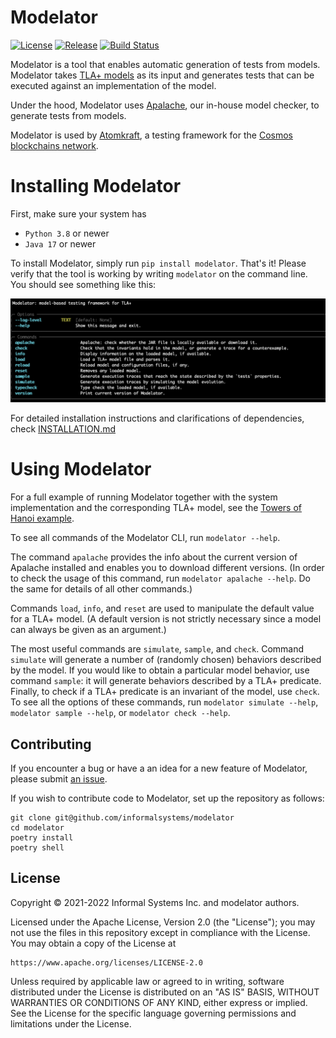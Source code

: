 # Modelator

[![License](https://img.shields.io/badge/License-Apache%202.0-blue.svg)](LICENSE)
[![Release](https://img.shields.io/pypi/v/modelator)](https://pypi.org/project/modelator)
[![Build Status](https://github.com/informalsystems/modelator/actions/workflows/python.yml/badge.svg)](https://github.com/informalsystems/modelator/actions/workflows/python.yml)

Modelator is a tool that enables automatic generation of tests from models.
Modelator takes [TLA+ models](https://mbt.informal.systems/docs/tla_basics_tutorials/tutorial.html) as its input and generates tests that can be executed against an implementation of the model.

Under the hood, Modelator uses [Apalache](https://apalache.informal.systems), our in-house model checker, to generate tests from models.

Modelator is used by [Atomkraft](https://github.com/informalsystems/atomkraft), a testing framework for the [Cosmos blockchains network](https://cosmos.network).

# Installing Modelator

First, make sure your system has

- `Python 3.8` or newer
- `Java 17` or newer

To install Modelator, simply run `pip install modelator`.
That's it! Please verify that the tool is working by writing `modelator` on the command line.
You should see something like this:

![Modelator CLI](docs/images/modelator_cli.png)

For detailed installation instructions and clarifications of dependencies, check [INSTALLATION.md](INSTALLATION.md)

# Using Modelator

For a full example of running Modelator together with the system implementation and the corresponding TLA+ model, see the [Towers of Hanoi example](examples/hanoi).

To see all commands of the Modelator CLI, run `modelator --help`.

The command `apalache` provides the info about the current version of Apalache installed and enables you to download different versions.
(In order to check the usage of this command, run `modelator apalache --help`.
Do the same for details of all other commands.)

Commands `load`, `info`, and `reset` are used to manipulate the default value for a TLA+ model.
(A default version is not strictly necessary since a model can always be given as an argument.)

The most useful commands are `simulate`, `sample`, and `check`.
Command `simulate` will generate a number of (randomly chosen) behaviors described by the model.
If you would like to obtain a particular model behavior, use command `sample`: it will generate behaviors described by a TLA+ predicate.
Finally, to check if a TLA+ predicate is an invariant of the model, use `check`.
To see all the options of these commands, run `modelator simulate --help`, `modelator sample --help`, or `modelator check --help`.

## Contributing

If you encounter a bug or have a an idea for a new feature of Modelator, please submit [an issue](https://github.com/informalsystems/modelator/issues).

If you wish to contribute code to Modelator, set up the repository as follows:

```
git clone git@github.com/informalsystems/modelator
cd modelator
poetry install
poetry shell
```

## License

Copyright © 2021-2022 Informal Systems Inc. and modelator authors.

Licensed under the Apache License, Version 2.0 (the "License"); you may not use the files in this repository except in compliance with the License. You may obtain a copy of the License at

    https://www.apache.org/licenses/LICENSE-2.0

Unless required by applicable law or agreed to in writing, software distributed under the License is distributed on an "AS IS" BASIS, WITHOUT WARRANTIES OR CONDITIONS OF ANY KIND, either express or implied. See the License for the specific language governing permissions and limitations under the License.
